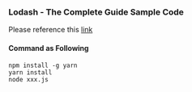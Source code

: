 ### Lodash - The Complete Guide Sample Code
Please reference this [link](https://www.udemy.com/course/lodash-the-complete-guide/)

#### Command as Following
    npm install -g yarn
    yarn install
    node xxx.js